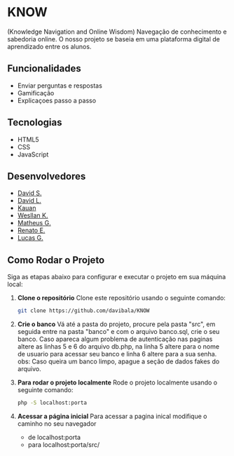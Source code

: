 # KNOW
(Knowledge Navigation and Online Wisdom) Navegação de conhecimento e sabedoria online. O nosso projeto se baseia em uma plataforma digital de aprendizado entre os alunos.


## Funcionalidades

* Enviar perguntas e respostas
* Gamificação
* Explicaçoes passo a passo

## Tecnologias 

* HTML5
* CSS
* JavaScript

## Desenvolvedores

 * [David S.](https://github.com/davibala)
 * [David L.](https://github.com/brkn-Dvd)
 * [Kauan](https://github.com/kauanGX)
 * [Wesllan K.](https://github.com/KawadevTs)
 * [Matheus G.](https://github.com/Snowloz)
 * [Renato E.](https://github.com/RenatoE77)
 * [Lucas G.](https://github.com/Lucas-g39)

## Como Rodar o Projeto

Siga as etapas abaixo para configurar e executar o projeto em sua máquina local:

1. **Clone o repositório**
   Clone este repositório usando o seguinte comando:
   ```bash
   git clone https://github.com/davibala/KNOW

2. **Crie o banco**
   Vá até a pasta do projeto, procure pela pasta "src", em seguida entre na pasta "banco" e com o arquivo banco.sql, crie o seu banco. Caso apareca algum problema de            autenticação nas paginas altere as linhas 5 e 6 do arquivo db.php, na linha 5 altere para o nome de usuario para acessar seu banco e linha 6 altere para a sua senha.
   obs: Caso queira um banco limpo, apague a seção de dados fakes do arquivo.

4. **Para rodar o projeto localmente**
   Rode o projeto localmente usando o seguinte comando:
   ```bash
   php -S localhost:porta
   
5. **Acessar a página inicial**
   Para acessar a pagina inical modifique o caminho no seu navegador
   * de localhost:porta
   * para localhost:porta/src/
   
